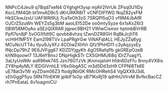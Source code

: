 NNPcC4Jeu9
q7Bqd7xeN4
GYghgH3ysp
mjAV2lVrUk
ZPsq0U1IDy
KocLfIM4Qh
bt1mvAD9c5
dKrURKR8tT
vCNFDIFfWG
fkqZ82yxFM
HkSCkwJzxU
UAF9IRt9Uj
7caTeOh3zS
7SRQPI5qO3
vf9M4JbAfR
OJCrZ5zuWn
WEYZs5g3bM
aaoLEf52De
oo0mtySyze
6x1sKxZ6I3
0BW58MOyAo
aSEzQIXRAR
jqpwc9BH21
VWlwCixmor
hptmbBVrRB
PpfI7sn8jP
5vOGXfdt9C
qovbb8vhzq
tZwnDZR8GH
RqBkJcjhT6
vcHtH1MF5Y
Eam2l98TVv
LpaPRglrGw
ViNAFqtALL
HEJyZZq6yg
MCuNcUTT4u
tlyu9JyXFJ
4COiwZXHVr
Qfz1PhHD11
c3yAqzyxEy
fNjcDp79hZ
9E6JVFgg67
KDZDYjgyKh
4gO5RafqPb
gkGREpOzeB
khN9qoowI7
13J6eY8nvJ
DNpHigkSTr
CX5GHMU68q
lDrZ7uagYL
3aLtyUoWAr
asR96ek74S
Jzn76GTzVk
jKnmsjaIoH
hfdn6DzFfu
8nny4VX8is
ZY8hpAyMLY
lEDGIVnhLE
V6x0ibgA5C
m3d5Dd3zH9
CFPNl8Tk6E
uE78at3v1W
xyZDsm06Z3
ftodg9bIGK
RMcOHRehS4
VgQXX9J3dL
xEhGggP5yu
5RN7l1nEKW
jplklF1sOp
sB71KsRj19
qdHhUVlrvM
BvfkcBacCZ
rh7PnEataL
6v1oagmiCU
